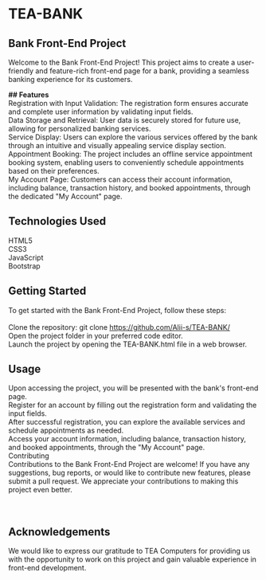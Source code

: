 # TEA-BANK
## Bank Front-End Project
Welcome to the Bank Front-End Project! This project aims to create a user-friendly and feature-rich front-end page for a bank, providing a seamless banking experience for its customers.

**## Features**
<br>
Registration with Input Validation: The registration form ensures accurate and complete user information by validating input fields.<br>
Data Storage and Retrieval: User data is securely stored for future use, allowing for personalized banking services.<br>
Service Display: Users can explore the various services offered by the bank through an intuitive and visually appealing service display section.<br>
Appointment Booking: The project includes an offline service appointment booking system, enabling users to conveniently schedule appointments based on their preferences.<br>
My Account Page: Customers can access their account information, including balance, transaction history, and booked appointments, through the dedicated "My Account" page.<br>
## Technologies Used <br>
HTML5<br>
CSS3<br>
JavaScript<br>
Bootstrap<br>
## Getting Started <br>
To get started with the Bank Front-End Project, follow these steps:<br>
<br>
Clone the repository: git clone https://github.com/Alii-s/TEA-BANK/ <br>
Open the project folder in your preferred code editor.<br>
Launch the project by opening the TEA-BANK.html file in a web browser.<br>
## Usage <br>
Upon accessing the project, you will be presented with the bank's front-end page. <br>
Register for an account by filling out the registration form and validating the input fields.<br>
After successful registration, you can explore the available services and schedule appointments as needed. <br>
Access your account information, including balance, transaction history, and booked appointments, through the "My Account" page. <br>
Contributing<br>
Contributions to the Bank Front-End Project are welcome! If you have any suggestions, bug reports, or would like to contribute new features, please submit a pull request. We appreciate your contributions to making this project even better.<br>
<br>
<br>
## Acknowledgements<br>
We would like to express our gratitude to TEA Computers for providing us with the opportunity to work on this project and gain valuable experience in front-end development.

